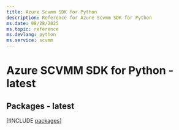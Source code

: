 ```yaml
---
title: Azure Scvmm SDK for Python
description: Reference for Azure Scvmm SDK for Python
ms.date: 08/28/2025
ms.topic: reference
ms.devlang: python
ms.service: scvmm
---
```

# Azure SCVMM SDK for Python - latest
## Packages - latest
[!INCLUDE [packages](scvmm-index.md)]